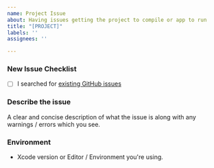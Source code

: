 ```yaml
---
name: Project Issue
about: Having issues getting the project to compile or app to run
title: "[PROJECT]"
labels: ''
assignees: ''

---
```


### New Issue Checklist

- [ ] I searched for [existing GitHub issues](https://github.com/manasv/Evangelium/issues)

### Describe the issue

A clear and concise description of what the issue is along with any warnings / errors which you see.

### Environment

* Xcode version or Editor / Environment you're using.

